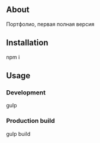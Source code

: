 ## About
Портфолио, первая полная версия

## Installation
npm i

## Usage
### Development
gulp

### Production build
gulp build